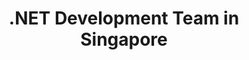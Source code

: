 ---
title: .NET Development Team in Singapore
permalink: /landings/net-developer-singapore
technology: .NET
location: Singapore
---